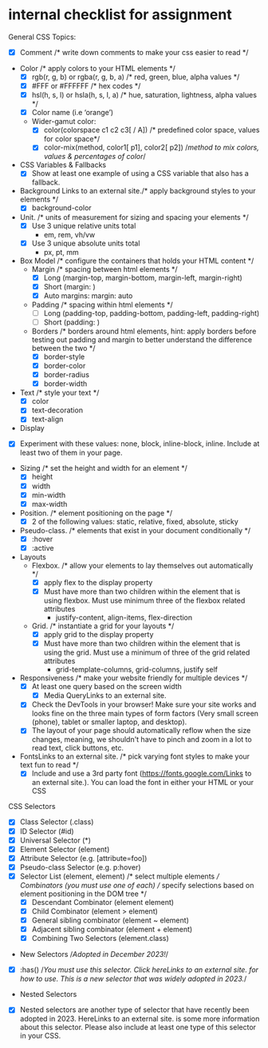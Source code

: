 # internal checklist for assignment 
General CSS Topics: 

- [x] Comment /* write down comments to make your css easier to read */
- Color                                               /* apply colors to your HTML elements */
  - [x] rgb(r, g, b) or rgba(r, g, b, a)     /* red, green, blue, alpha values */
  - [x] #FFF or #FFFFFF                    /* hex codes */
  - [x] hsl(h, s, l) or hsla(h, s, l, a)       /* hue, saturation, lightness, alpha values */
  - [x] Color name (i.e ‘orange’)
  - Wider-gamut color:
    - [x] color(colorspace c1 c2 c3[ / A])     /* predefined color space, values for color space*/
    - [x] color-mix(method, color1[ p1], color2[ p2])   /*method to mix colors, values & percentages of color*/
- CSS Variables & Fallbacks
  - [x] Show at least one example of using a CSS variable that also has a fallback. 
- Background    Links to an external site./* apply background styles to your elements */
  - [x] background-color

- Unit.     /* units of measurement for sizing and spacing your elements */
  - [x] Use 3 unique relative units total
    - em, rem, vh/vw
  - [x] Use 3 unique absolute units total
    - px, pt, mm
- Box Model    /* configure the containers that holds your HTML content */
  - Margin     /* spacing between html elements */
    - [x] Long (margin-top, margin-bottom, margin-left, margin-right)
    - [x] Short (margin: <top> <right> <bottom> <left>)
    - [x] Auto margins: margin: auto
  - Padding     /* spacing within html elements */
    - [ ] Long (padding-top, padding-bottom, padding-left, padding-right)
    - [ ] Short (padding: <top> <right> <bottom> <left>)
  - Borders     /* borders around html elements, hint: apply borders before testing out padding and margin to better understand the difference between the two */
    - [x] border-style
    - [x] border-color
    - [x] border-radius
    - [x] border-width
- Text     /* style your text */
  - [x] color
  - [x] text-decoration
  - [x] text-align
- Display
- [x] Experiment with these values: none, block, inline-block, inline. Include at least two of them in your page.
- Sizing     /* set the height and width for an element */
  - [x] height
  - [x] width
  - [x] min-width    
  - [x] max-width
- Position.     /* element positioning on the page */
  - [x] 2 of the following values: static, relative, fixed, absolute, sticky
- Pseudo-class.     /* elements that exist in your document conditionally */
  - [x] :hover
  - [x] :active
- Layouts
  - Flexbox.   /* allow your elements to lay themselves out automatically */
    - [x] apply flex to the display property
    - [x] Must have more than two children within the element that is using flexbox. Must use minimum three of the flexbox related attributes
      - justify-content, align-items, flex-direction
  - Grid.        /* instantiate a grid for your layouts */
    - [x] apply grid to the display property
    - [x] Must have more than two children within the element that is using the grid. Must use a minimum of three of the grid related attributes
      - grid-template-columns, grid-columns, justify self
- Responsiveness       /* make your website friendly for multiple devices */
  - [x] At least one query based on the screen width
    - [x] Media QueryLinks to an external site.
  - [x] Check the DevTools in your browser! Make sure your site works and looks fine on the three main types of form factors (Very small screen (phone), tablet or smaller laptop, and desktop).
  - [x] The layout of your page should automatically reflow when the size changes, meaning, we shouldn't have to pinch and zoom in a lot to read text, click buttons, etc.
- FontsLinks to an external site.       /* pick varying font styles to make your text fun to read */
  - [x] Include and use a 3rd party font (https://fonts.google.com/Links to an external site.). You can load the font in either your HTML or your CSS

CSS Selectors
- [x] Class Selector (.class)
- [x] ID Selector (#id)
- [x] Universal Selector (*)
- [x] Element Selector (element) 
- [x] Attribute Selector (e.g. [attribute=foo])     
- [x] Pseudo-class Selector (e.g. p:hover)
- [x] Selector List (element, element)                   /* select multiple elements */
Combinators (you must use one of each)    /* specify selections based on element positioning in the DOM tree */
  - [x] Descendant Combinator (element element)
  - [x] Child Combinator (element > element)
  - [x] General sibling combinator (element ~ element)
  - [x] Adjacent sibling combinator (element + element)
  - [x] Combining Two Selectors (element.class)
- New Selectors /*Adopted in December 2023!*/
- [x] :has()  /*You must use this selector. Click hereLinks to an external site. for how to use. This is a new selector that was widely adopted in 2023.*/
- Nested Selectors
- [x] Nested selectors are another type of selector that have recently been adopted in 2023. HereLinks to an external site. is some more information about this selector. Please also include at least one type of this selector in your CSS.